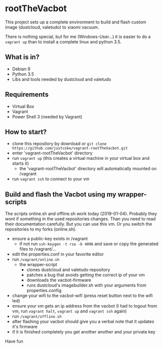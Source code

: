 # rootTheVacbot
This project sets up a complete environment to build and flash custom image (dustcloud, valetudo) to xiaomi vacuum.

There is nothing special, but for me (Windows-User...) it is easier to do a `vagrant up` than to install a complete linux and python 3.5.

## What is in?
* Debian 9
* Python 3.5
* Libs and tools needed by dustcloud and valetudo

## Requirements
* Virtual Box
* Vagrant
* Power Shell 3 (needed by Vagrant)

## How to start?
* clone this repository by download or `git clone https://github.com/justcoke/vagrant-rootTheVacbot.git`
* enter 'vagrant-rootTheVacbot' directory
* run `vagrant up` (this creates a virtual machine in your virtual box and starts it)
  * the 'vagrant-rootTheVacbot' directory will automatically mounted on /vagrant
* run `vagrant ssh` to connect to your vm

## Build and flash the Vacbot using my wrapper-scripts
The scripts online.sh and offline.sh work today (2019-01-04). Probably they wont if something in the used repositories changes. Than you need to read their documentation carefully. But you can use this vm. Or you switch the repositories to my forks (online.sh).

* ensure a public-key exists in /vagrant
  * if not run `ssh-keygen -t rsa -b 4096` and save or copy the generated files to /vagrant/...
* edit the properties.conf in your favorite editor
* run `/vagrant/online.sh`
  * the wrapper-script
    * clones dustcloud and valetudo repository
    * patches a bug that avoids getting the correct ip of your vm
    * downloads the vacbot-firmware
    * runs dustcloud's imagebuilder.sh with your arguments from properties.config
* change your wifi to the vacbot-wifi (press reset button next to the wifi led)
* ensure your vm gets an ip address from the vacbot (I had to logout from vm, run `vagrant halt`, `vagrant up` and `vagrant ssh` again)
* run `/vagrant/offline.sh`
* after flashing your vacbot should give you a verbal note that it updates it's firmware
* if it is finished completely you get another another
 and your private key

Have fun
